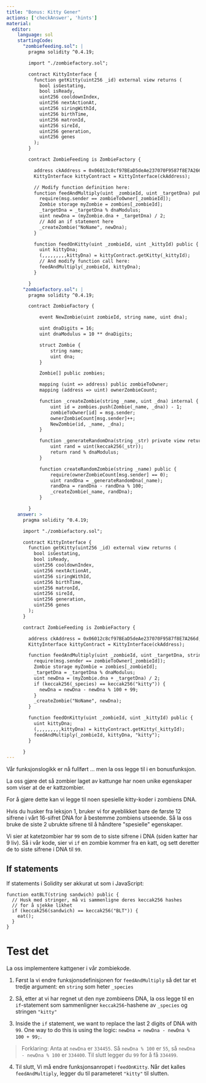 ```yaml
---
title: "Bonus: Kitty Gener"
actions: ['checkAnswer', 'hints']
material:
  editor:
    language: sol
    startingCode:
      "zombiefeeding.sol": |
        pragma solidity ^0.4.19;

        import "./zombiefactory.sol";

        contract KittyInterface {
          function getKitty(uint256 _id) external view returns (
            bool isGestating,
            bool isReady,
            uint256 cooldownIndex,
            uint256 nextActionAt,
            uint256 siringWithId,
            uint256 birthTime,
            uint256 matronId,
            uint256 sireId,
            uint256 generation,
            uint256 genes
          );
        }

        contract ZombieFeeding is ZombieFactory {

          address ckAddress = 0x06012c8cf97BEaD5deAe237070F9587f8E7A266d;
          KittyInterface kittyContract = KittyInterface(ckAddress);

          // Modify function definition here:
          function feedAndMultiply(uint _zombieId, uint _targetDna) public {
            require(msg.sender == zombieToOwner[_zombieId]);
            Zombie storage myZombie = zombies[_zombieId];
            _targetDna = _targetDna % dnaModulus;
            uint newDna = (myZombie.dna + _targetDna) / 2;
            // Add an if statement here
            _createZombie("NoName", newDna);
          }

          function feedOnKitty(uint _zombieId, uint _kittyId) public {
            uint kittyDna;
            (,,,,,,,,,kittyDna) = kittyContract.getKitty(_kittyId);
            // And modify function call here:
            feedAndMultiply(_zombieId, kittyDna);
          }

        }
      "zombiefactory.sol": |
        pragma solidity ^0.4.19;

        contract ZombieFactory {

            event NewZombie(uint zombieId, string name, uint dna);

            uint dnaDigits = 16;
            uint dnaModulus = 10 ** dnaDigits;

            struct Zombie {
                string name;
                uint dna;
            }

            Zombie[] public zombies;

            mapping (uint => address) public zombieToOwner;
            mapping (address => uint) ownerZombieCount;

            function _createZombie(string _name, uint _dna) internal {
                uint id = zombies.push(Zombie(_name, _dna)) - 1;
                zombieToOwner[id] = msg.sender;
                ownerZombieCount[msg.sender]++;
                NewZombie(id, _name, _dna);
            }

            function _generateRandomDna(string _str) private view returns (uint) {
                uint rand = uint(keccak256(_str));
                return rand % dnaModulus;
            }

            function createRandomZombie(string _name) public {
                require(ownerZombieCount[msg.sender] == 0);
                uint randDna = _generateRandomDna(_name);
                randDna = randDna - randDna % 100;
                _createZombie(_name, randDna);
            }

        }
    answer: >
      pragma solidity ^0.4.19;

      import "./zombiefactory.sol";

      contract KittyInterface {
        function getKitty(uint256 _id) external view returns (
          bool isGestating,
          bool isReady,
          uint256 cooldownIndex,
          uint256 nextActionAt,
          uint256 siringWithId,
          uint256 birthTime,
          uint256 matronId,
          uint256 sireId,
          uint256 generation,
          uint256 genes
        );
      }

      contract ZombieFeeding is ZombieFactory {

        address ckAddress = 0x06012c8cf97BEaD5deAe237070F9587f8E7A266d;
        KittyInterface kittyContract = KittyInterface(ckAddress);

        function feedAndMultiply(uint _zombieId, uint _targetDna, string _species) public {
          require(msg.sender == zombieToOwner[_zombieId]);
          Zombie storage myZombie = zombies[_zombieId];
          _targetDna = _targetDna % dnaModulus;
          uint newDna = (myZombie.dna + _targetDna) / 2;
          if (keccak256(_species) == keccak256("kitty")) {
            newDna = newDna - newDna % 100 + 99;
          }
          _createZombie("NoName", newDna);
        }

        function feedOnKitty(uint _zombieId, uint _kittyId) public {
          uint kittyDna;
          (,,,,,,,,,kittyDna) = kittyContract.getKitty(_kittyId);
          feedAndMultiply(_zombieId, kittyDna, "kitty");
        }

      }
---
```


Vår funksjonslogikk er nå fullført ... men la oss legge til i en bonusfunksjon.

La oss gjøre det så zombier laget av kattunge har noen unike egenskaper som viser at de er kattzombier.

For å gjøre dette kan vi legge til noen spesielle kitty-koder i zombiens DNA.

Hvis du husker fra leksjon 1, bruker vi for øyeblikket bare de første 12 sifrene i vårt 16-sifret DNA for å bestemme zombiens utseende. Så la oss bruke de siste 2 ubrukte sifrene til å håndtere "spesielle" egenskaper. 

Vi sier at katetzombier har `99` som de to siste sifrene i DNA (siden katter har 9 liv). Så i vår kode, sier vi `if` en zombie kommer fra en katt, og sett deretter de to siste sifrene i DNA til `99`.

## If statements

If statements i Solidity ser akkurat ut som i JavaScript:

```
function eatBLT(string sandwich) public {
  // Husk med stringer, må vi sammenligne deres keccak256 hashes
  // for å sjekke likhet
  if (keccak256(sandwich) == keccak256("BLT")) {
    eat();
  }
}
```

# Test det

La oss implementere kattgener i vår zombiekode.

1. Først la vi endre funksjonsdefinisjonen for `feedAndMultiply` så det tar et tredje argument: en `string` som heter `_species`

2. Så, etter at vi har regnet ut den nye zombieens DNA, la oss legge til en `if`-statement som sammenligner `keccak256`-hashene av `_species` og stringen `"kitty"`

3. Inside the `if` statement, we want to replace the last 2 digits of DNA with `99`. One way to do this is using the logic: `newDna = newDna - newDna % 100 + 99;`.

  > Forklaring: Anta at `newDna` er `334455`. Så `newDna % 100` er `55`, så `newDna - newDna % 100` er `334400`. Til slutt legger du `99` for å få `334499`.

4. Til slutt, Vi må endre funksjonsanropet i `feedOnKitty`. Når det kalles `feedAndMultiply`, legger du til parameteret `"kitty"` til slutten.

